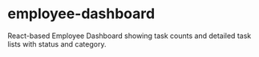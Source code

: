 # employee-dashboard
React-based Employee Dashboard showing task counts and detailed task lists with status and category.
